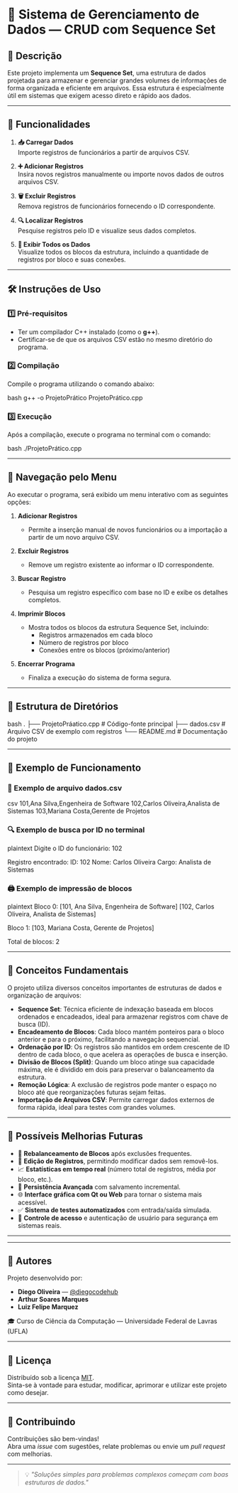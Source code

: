 # 🔄 Sistema de Gerenciamento de Dados — CRUD com Sequence Set

## 📌 Descrição

Este projeto implementa um **Sequence Set**, uma estrutura de dados projetada para armazenar e gerenciar grandes volumes de informações de forma organizada e eficiente em arquivos. Essa estrutura é especialmente útil em sistemas que exigem acesso direto e rápido aos dados.

---

## 🚀 Funcionalidades

1. **📥 Carregar Dados**  
   Importe registros de funcionários a partir de arquivos CSV.

2. **➕ Adicionar Registros**  
   Insira novos registros manualmente ou importe novos dados de outros arquivos CSV.

3. **🗑️ Excluir Registros**  
   Remova registros de funcionários fornecendo o ID correspondente.

4. **🔍 Localizar Registros**  
   Pesquise registros pelo ID e visualize seus dados completos.

5. **📄 Exibir Todos os Dados**  
   Visualize todos os blocos da estrutura, incluindo a quantidade de registros por bloco e suas conexões.

---

## 🛠️ Instruções de Uso

### 1️⃣ Pré-requisitos

- Ter um compilador C++ instalado (como o **g++**).
- Certificar-se de que os arquivos CSV estão no mesmo diretório do programa.

### 2️⃣ Compilação

Compile o programa utilizando o comando abaixo:

bash
g++ -o ProjetoPrático ProjetoPrático.cpp


### 3️⃣ Execução

Após a compilação, execute o programa no terminal com o comando:

bash
./ProjetoPrático.cpp


---

## 🧭 Navegação pelo Menu

Ao executar o programa, será exibido um menu interativo com as seguintes opções:

1. **Adicionar Registros**  
   - Permite a inserção manual de novos funcionários ou a importação a partir de um novo arquivo CSV.

2. **Excluir Registros**  
   - Remove um registro existente ao informar o ID correspondente.

3. **Buscar Registro**  
   - Pesquisa um registro específico com base no ID e exibe os detalhes completos.

4. **Imprimir Blocos**  
   - Mostra todos os blocos da estrutura Sequence Set, incluindo:
     - Registros armazenados em cada bloco
     - Número de registros por bloco
     - Conexões entre os blocos (próximo/anterior)

5. **Encerrar Programa**  
   - Finaliza a execução do sistema de forma segura.

---

## 📂 Estrutura de Diretórios

bash
.
├── ProjetoPráatico.cpp   # Código-fonte principal
├── dados.csv                 # Arquivo CSV de exemplo com registros
└── README.md                 # Documentação do projeto


---

## 🧪 Exemplo de Funcionamento

### 📄 Exemplo de arquivo dados.csv

csv
101,Ana Silva,Engenheira de Software
102,Carlos Oliveira,Analista de Sistemas
103,Mariana Costa,Gerente de Projetos


### 🔍 Exemplo de busca por ID no terminal

plaintext
Digite o ID do funcionário: 102

Registro encontrado:
ID: 102
Nome: Carlos Oliveira
Cargo: Analista de Sistemas


### 🖨️ Exemplo de impressão de blocos

plaintext
Bloco 0:
  [101, Ana Silva, Engenheira de Software]
  [102, Carlos Oliveira, Analista de Sistemas]

Bloco 1:
  [103, Mariana Costa, Gerente de Projetos]

Total de blocos: 2


---

## 🧠 Conceitos Fundamentais

O projeto utiliza diversos conceitos importantes de estruturas de dados e organização de arquivos:

- **Sequence Set**: Técnica eficiente de indexação baseada em blocos ordenados e encadeados, ideal para armazenar registros com chave de busca (ID).
- **Encadeamento de Blocos**: Cada bloco mantém ponteiros para o bloco anterior e para o próximo, facilitando a navegação sequencial.
- **Ordenação por ID**: Os registros são mantidos em ordem crescente de ID dentro de cada bloco, o que acelera as operações de busca e inserção.
- **Divisão de Blocos (Split)**: Quando um bloco atinge sua capacidade máxima, ele é dividido em dois para preservar o balanceamento da estrutura.
- **Remoção Lógica**: A exclusão de registros pode manter o espaço no bloco até que reorganizações futuras sejam feitas.
- **Importação de Arquivos CSV**: Permite carregar dados externos de forma rápida, ideal para testes com grandes volumes.

---

## 🔧 Possíveis Melhorias Futuras

- 🧠 **Rebalanceamento de Blocos** após exclusões frequentes.
- 📝 **Edição de Registros**, permitindo modificar dados sem removê-los.
- 📈 **Estatísticas em tempo real** (número total de registros, média por bloco, etc.).
- 💽 **Persistência Avançada** com salvamento incremental.
- 🌐 **Interface gráfica com Qt ou Web** para tornar o sistema mais acessível.
- ✅ **Sistema de testes automatizados** com entrada/saída simulada.
- 🔐 **Controle de acesso** e autenticação de usuário para segurança em sistemas reais.

---

---

## 👥 Autores

Projeto desenvolvido por:

- **Diego Oliveira** — [@diegocodehub](https://github.com/diegocodehub)  
- **Arthur Soares Marques**  
- **Luiz Felipe Marquez**  

🎓 Curso de Ciência da Computação — Universidade Federal de Lavras (UFLA)

---

## 📜 Licença

Distribuído sob a licença [MIT](LICENSE).  
Sinta-se à vontade para estudar, modificar, aprimorar e utilizar este projeto como desejar.

---

## 🤝 Contribuindo

Contribuições são bem-vindas!  
Abra uma *issue* com sugestões, relate problemas ou envie um *pull request* com melhorias.

---

> 💡 *"Soluções simples para problemas complexos começam com boas estruturas de dados."*
